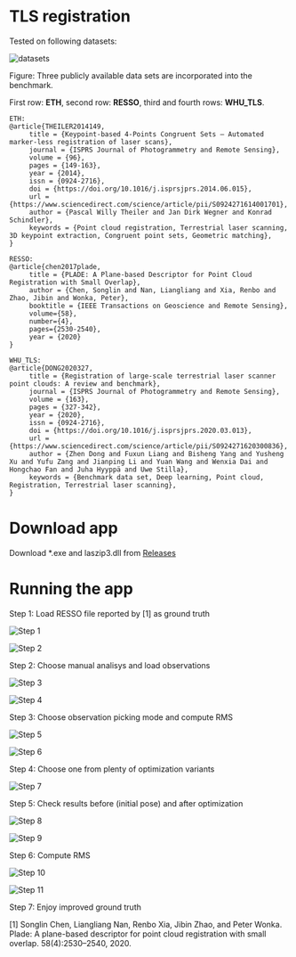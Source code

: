 # TLS registration

Tested on following datasets:

![datasets](images/datasets.jpg)

Figure: Three publicly available data sets are incorporated into the benchmark.

First row: **ETH**, second row: **RESSO**, third and fourth rows: **WHU_TLS**.

```
ETH:
@article{THEILER2014149,
     title = {Keypoint-based 4-Points Congruent Sets – Automated marker-less registration of laser scans},
     journal = {ISPRS Journal of Photogrammetry and Remote Sensing},
     volume = {96},
     pages = {149-163},
     year = {2014},
     issn = {0924-2716},
     doi = {https://doi.org/10.1016/j.isprsjprs.2014.06.015},
     url = {https://www.sciencedirect.com/science/article/pii/S0924271614001701},
     author = {Pascal Willy Theiler and Jan Dirk Wegner and Konrad Schindler},
     keywords = {Point cloud registration, Terrestrial laser scanning, 3D keypoint extraction, Congruent point sets, Geometric matching},
}

RESSO:
@article{chen2017plade,    
     title = {PLADE: A Plane-based Descriptor for Point Cloud Registration with Small Overlap},    
     author = {Chen, Songlin and Nan, Liangliang and Xia, Renbo and Zhao, Jibin and Wonka, Peter},    
     booktitle = {IEEE Transactions on Geoscience and Remote Sensing}, 
     volume={58},
     number={4},
     pages={2530-2540},     
     year = {2020} 
}

WHU_TLS:
@article{DONG2020327,
     title = {Registration of large-scale terrestrial laser scanner point clouds: A review and benchmark},
     journal = {ISPRS Journal of Photogrammetry and Remote Sensing},
     volume = {163},
     pages = {327-342},
     year = {2020},
     issn = {0924-2716},
     doi = {https://doi.org/10.1016/j.isprsjprs.2020.03.013},
     url = {https://www.sciencedirect.com/science/article/pii/S0924271620300836},
     author = {Zhen Dong and Fuxun Liang and Bisheng Yang and Yusheng Xu and Yufu Zang and Jianping Li and Yuan Wang and Wenxia Dai and Hongchao Fan and Juha Hyyppä and Uwe Stilla},
     keywords = {Benchmark data set, Deep learning, Point cloud, Registration, Terrestrial laser scanning},
}
```

# Download app

Download *.exe and laszip3.dll from [Releases](https://github.com/MapsHD/HDMapping/releases)

# Running the app

Step 1: Load RESSO file reported by [1] as ground truth

![Step 1](images/1.jpg)

![Step 2](images/2.jpg)

Step 2: Choose manual analisys and load observations

![Step 3](images/3.jpg)

![Step 4](images/4.jpg)

Step 3: Choose observation picking mode and compute RMS

![Step 5](images/5.jpg)

![Step 6](images/6.jpg)

Step 4: Choose one from plenty of optimization variants 

![Step 7](images/7.jpg)

Step 5: Check results before (initial pose) and after optimization

![Step 8](images/8.jpg)

![Step 9](images/9.jpg)

Step 6: Compute RMS

![Step 10](images/10.jpg)

![Step 11](images/11.jpg)

Step 7: Enjoy improved ground truth

[1] Songlin Chen, Liangliang Nan, Renbo Xia, Jibin Zhao, and Peter Wonka. Plade: A plane-based descriptor for point cloud registration with small overlap. 58(4):2530–2540, 2020.

